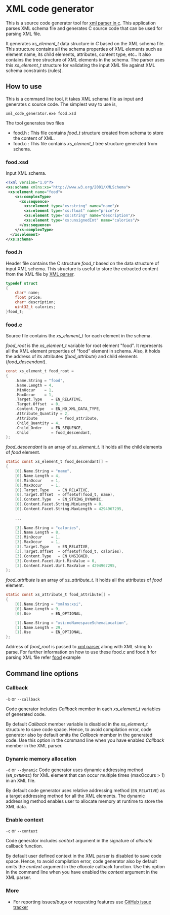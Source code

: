 XML code generator
==================

This is a source code generator tool for [xml parser in c][1]. This application parses XML schema file 
and generates C source code that can be used for parsing XML file.

It generates *xs_element_t* data structure in *C* based on the XML schema file. This structure contains all the 
schema properties of XML elements such as element name, its child elements, attributes, content type, etc..
It also contains the tree structure of XML elements in the schema.
The parser uses this *xs_element_t* structure for validating the input XML file against XML schema constraints (rules).

## How to use

This is a command line tool, it takes XML schema file as input and generates c source code.
The simplest way to use is,
```shell
xml_code_generator.exe food.xsd
```

The tool generates two files
- food.h  : This file contains *food_t* structure created from schema to store the content of XML.
- food.c  : This file contains *xs_element_t* tree structure generated from schema.

### food.xsd

Input XML schema.

```XML
<?xml version="1.0"?>
<xs:schema xmlns:xs="http://www.w3.org/2001/XMLSchema">
 <xs:element name="food">
    <xs:complexType>
      <xs:sequence>
        <xs:element type="xs:string" name="name"/>
        <xs:element type="xs:float" name="price"/>
        <xs:element type="xs:string" name="description"/>
        <xs:element type="xs:unsignedInt" name="calories"/>
      </xs:sequence>
    </xs:complexType>
  </xs:element>
</xs:schema>
```

### food.h

Header file contains the C structure *food_t* based on the data structure of input XML schema.
This structure is useful to store the extracted content from the XML file by [XML parser][1].

```C
typedef struct
{
    char* name;
    float price;
    char* description;
    uint32_t calories;
}food_t;
```

### food.c

Source file contains the *xs_element_t* for each element in the schema.  

*food_root* is the *xs_element_t* variable for root element "food". 
It represents all the XML element properties of "food" element in schema.
Also, it holds the address of its attributes (*food_attribute*) and child elements (*food_descendant*).

```C
const xs_element_t food_root =
{
    .Name.String = "food",
    .Name.Length = 4,
    .MinOccur    = 1,
    .MaxOccur    = 1,
    .Target.Type    = EN_RELATIVE,
    .Target.Offset  = 0,
    .Content.Type   = EN_NO_XML_DATA_TYPE,
    .Attribute_Quantity = 2,
    .Attribute          = food_attribute,
    .Child_Quantity = 4,
    .Child_Order    = EN_SEQUENCE,
    .Child          = food_descendant,
};
```

*food_descendant* is an array of *xs_element_t*. It holds all the child elements of *food* element.
```C
static const xs_element_t food_descendant[] =
{
    [0].Name.String = "name",
    [0].Name.Length = 4,
    [0].MinOccur    = 1,
    [0].MaxOccur    = 1,
    [0].Target.Type    = EN_RELATIVE,
    [0].Target.Offset  = offsetof(food_t, name),
    [0].Content.Type   = EN_STRING_DYNAMIC,
    [0].Content.Facet.String.MinLength = 0,
    [0].Content.Facet.String.MaxLength = 4294967295,
    
    ...
    
    [3].Name.String = "calories",
    [3].Name.Length = 8,
    [3].MinOccur    = 1,
    [3].MaxOccur    = 1,
    [3].Target.Type    = EN_RELATIVE,
    [3].Target.Offset  = offsetof(food_t, calories),
    [3].Content.Type   = EN_UNSIGNED,
    [3].Content.Facet.Uint.MinValue = 0,
    [3].Content.Facet.Uint.MaxValue = 4294967295,
};
```

*food_attribute* is an array of *xs_attribute_t*. It holds all the attributes of *food* element.

```C
static const xs_attribute_t food_attribute[] =
{
    [0].Name.String = "xmlns:xsi",
    [0].Name.Length = 9,
    [0].Use         = EN_OPTIONAL,

    [1].Name.String = "xsi:noNamespaceSchemaLocation",
    [1].Name.Length = 29,
    [1].Use         = EN_OPTIONAL,
};
```

Address of *food_root* is passed to [xml parser][1] along with XML string to parse.
For further information on how to use these food.c and food.h for parsing XML file refer [food][2] example

## Command line options

### Callback
`-b` or `--callback` 

Code generator includes *Callback* member in each *xs_element_t* variables of generated code.

By default *Callback* member variable is disabled in the *xs_element_t* structure to save code space. 
Hence, to avoid compilation error, code generator also by default omits the *Callback* member in the generated code.
Use this option in the command line when you have enabled *Callback* member in the XML parser.

### Dynamic memory allocation
`-d` or `--dynamic`
Code generator uses dynamic addressing method (`EN_DYNAMIC`) for XML element that can occur multiple times (maxOccurs > 1) in an XML file.

By default code generator uses relative addressing method (`EN_RELATIVE`) as a target addressing method for all the XML elements.
The dynamic addressing method enables user to allocate memory at runtime to store the XML data.


### Enable context

`-c` or `--context` 

Code generator includes *context* argument in the signature of *allocate* callback function.

By default user defined context in the XML parser is disabled to save code space.
Hence, to avoid compilation error, code generator also by default omits the *context* argument 
in the *allocate* callback function.
Use this option in the command line when you have enabled the *context* argument in the XML parser.

### More
- For reporting issues/bugs or requesting features use [GitHub issue tracker][3]


[1]: https://github.com/kiishor/xml_parser_in_c
[2]: https://github.com/kiishor/xml_parser_in_c/tree/master/example/food
[3]: https://github.com/kiishor/xml_code_generator/issues
